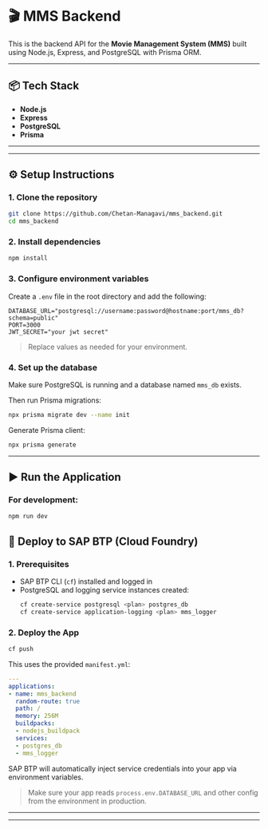 # 🎬 MMS Backend

This is the backend API for the **Movie Management System (MMS)** built using Node.js, Express, and PostgreSQL with Prisma ORM.

---


## 📦 Tech Stack

- **Node.js**
- **Express**
- **PostgreSQL**
- **Prisma**

---



---

## ⚙️ Setup Instructions

### 1. Clone the repository

```bash
git clone https://github.com/Chetan-Managavi/mms_backend.git
cd mms_backend
```

### 2. Install dependencies

```bash
npm install
```

### 3. Configure environment variables

Create a `.env` file in the root directory and add the following:

```env
DATABASE_URL="postgresql://username:password@hostname:port/mms_db?schema=public"
PORT=3000
JWT_SECRET="your jwt secret"
```

> Replace values as needed for your environment.

### 4. Set up the database

Make sure PostgreSQL is running and a database named `mms_db` exists.

Then run Prisma migrations:

```bash
npx prisma migrate dev --name init
```

Generate Prisma client:

```bash
npx prisma generate
```

---

## ▶️ Run the Application

### For development:

```bash
npm run dev
```

## 🚀 Deploy to SAP BTP (Cloud Foundry)

### 1. Prerequisites

- SAP BTP CLI (`cf`) installed and logged in
- PostgreSQL and logging service instances created:
  ```bash
  cf create-service postgresql <plan> postgres_db
  cf create-service application-logging <plan> mms_logger
  ```

### 2. Deploy the App

```bash
cf push
```

This uses the provided `manifest.yml`:

```yaml
---
applications:
- name: mms_backend
  random-route: true
  path: /
  memory: 256M
  buildpacks:
  - nodejs_buildpack
  services:
  - postgres_db
  - mms_logger
```

SAP BTP will automatically inject service credentials into your app via environment variables.

> Make sure your app reads `process.env.DATABASE_URL` and other config from the environment in production.

---

---
